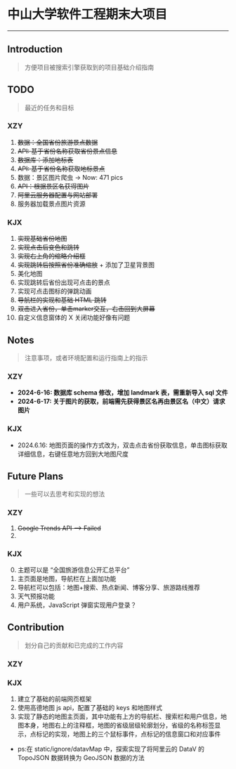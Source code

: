 # 中山大学软件工程期末大项目

---

## Introduction
> 方便项目被搜索引擎获取到的项目基础介绍指南

## TODO
> 最近的任务和目标

### XZY
1. ~~数据：全国省份旅游景点数据~~
2. ~~API: 基于省份名称获取省份景点信息~~
3. ~~数据库：添加地标表~~
4. ~~API: 基于省份名称获取地标景点~~
5. 数据：景区图片爬虫 -> Now: 471 pics
6. ~~API：根据景区名获得图片~~
7. ~~阿里云服务器配置与网站部署~~
8. 服务器加载景点图片资源

### KJX

1. ~~实现基础省份地图~~
2. ~~实现点击后变色和跳转~~
3. ~~实现右上角的缩略介绍框~~
4. ~~实现跳转后按照省份准确缩放~~ + 添加了卫星背景图
5. 美化地图
6. 实现跳转后省份出现可点击的景点
7. 实现可点击图标的弹跳动画
8. ~~导航栏的实现和基础 HTML 跳转~~
9. ~~双击进入省份，单击marker交互，右击回到大屏幕~~
10. 自定义信息窗体的 X 关闭功能好像有问题

## Notes
> 注意事项，或者环境配置和运行指南上的指示

### XZY

+ **2024-6-16: 数据库 schema 修改，增加 landmark 表，需重新导入 sql 文件**
+ **2024-6-17: 关于图片的获取，前端需先获得景区名再由景区名（中文）请求图片**

### KJX

+ 2024.6.16: 地图页面的操作方式改为，双击点击省份获取信息，单击图标获取详细信息，右键任意地方回到大地图尺度

## Future Plans
> 一些可以去思考和实现的想法

### XZY
1. ~~Google Trends API --> Failed~~
2. 


### KJX

0. 主题可以是 “全国旅游信息公开汇总平台”
1. 主页面是地图，导航栏在上面加功能
2. 导航栏可以包括：地图+搜索、热点新闻、博客分享、旅游路线推荐
3. 天气预报功能 
4. 用户系统，JavaScript 弹窗实现用户登录？

## Contribution
> 划分自己的贡献和已完成的工作内容

### XZY



### KJX

1. 建立了基础的前端网页框架
2. 使用高德地图 js api，配置了基础的 keys 和地图样式
3. 实现了静态的地图主页面，其中功能有上方的导航栏、搜索栏和用户信息，地图本身，地图右上的注释框，地图的省级层级轮廓划分，省级的名称标签显示，点标记的实现，地图上的三个鼠标事件，点标记的信息窗口和对应事件
+ ps:在 static/ignore/datavMap 中，探索实现了将阿里云的 DataV 的 TopoJSON 数据转换为 GeoJSON 数据的方法